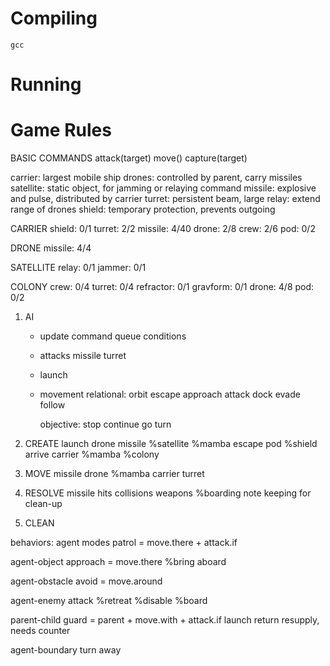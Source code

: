 # Compiling
`gcc`

# Running





# Game Rules
BASIC COMMANDS
attack(target)
move()
capture(target)


carrier: largest mobile ship
drones: controlled by parent, carry missiles
satellite: static object, for jamming or relaying command
missile: explosive and pulse, distributed by carrier
turret: persistent beam, large
relay: extend range of drones
shield: temporary protection, prevents outgoing

CARRIER
shield: 0/1
turret: 2/2
missile: 4/40
drone: 2/8
crew: 2/6
pod: 0/2

DRONE
missile: 4/4

SATELLITE
relay: 0/1
jammer: 0/1

COLONY
crew: 0/4
turret: 0/4
refractor: 0/1
gravform: 0/1
drone: 4/8
pod: 0/2




1. AI
	- update command queue
		conditions
	- attacks
		missile
		turret
	- launch
	- movement
		relational:
		orbit
		escape
		approach
		attack
		dock
		evade
		follow

		objective:
		stop
		continue
		go
		turn

2. CREATE
	launch
		drone
		missile
		%satellite
		%mamba
		escape pod
	%shield
	arrive
		carrier
		%mamba
		%colony

3. MOVE
	missile
	drone
	%mamba
	carrier
	turret

4. RESOLVE
	missile hits
	collisions
	weapons
	%boarding
	note keeping for clean-up

5. CLEAN


behaviors:
agent modes
	patrol = move.there + attack.if

agent-object
	approach = move.there
	%bring aboard
	
agent-obstacle
	avoid = move.around

agent-enemy
	attack
	%retreat
	%disable
	%board

parent-child
	guard = parent + move.with + attack.if
	launch
	return
	resupply, needs counter

agent-boundary
	turn away
